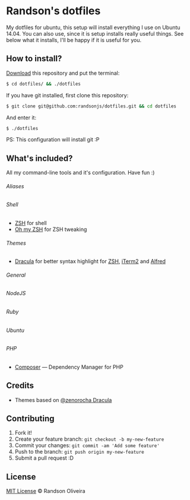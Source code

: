 # Randson's dotfiles

My dotfiles for ubuntu, this setup will install everything I use on Ubuntu 14.04. You can also use, since it is setup installs really useful things. See below what it installs, I'll be happy if it is useful for you.

## How to install?

[Download](https://github.com/randsonjs/dotfiles/archive/master.zip) this repository and put the terminal:

```sh
$ cd dotfiles/ && ./dotfiles
```

If you have git installed, first clone this repository:

```sh
$ git clone git@github.com:randsonjs/dotfiles.git && cd dotfiles
```

And enter it:

```sh
$ ./dotfiles
```

PS: This configuration will install git :P

## What's included?

All my command-line tools and it's configuration. Have fun :)

###### Aliases

###### Shell

* [ZSH](http://zsh.org/) for shell
* [Oh my ZSH](https://github.com/robbyrussell/oh-my-zsh) for ZSH tweaking

###### Themes

* [Dracula]() for better syntax highlight for [ZSH](http://zsh.org/), [iTerm2](http://www.iterm2.com/) and [Alfred](http://www.alfredapp.com/)

###### General

###### NodeJS

###### Ruby

###### Ubuntu

###### PHP

* [Composer](http://getcomposer.org) &mdash; Dependency Manager for PHP

## Credits

* Themes based on [@zenorocha Dracula](https://github.com/zenorocha/dracula-theme)

## Contributing

1. Fork it!
2. Create your feature branch: `git checkout -b my-new-feature`
3. Commit your changes: `git commit -am 'Add some feature'`
4. Push to the branch: `git push origin my-new-feature`
5. Submit a pull request :D

## License
[MIT License](./LICENSE) © Randson Oliveira
